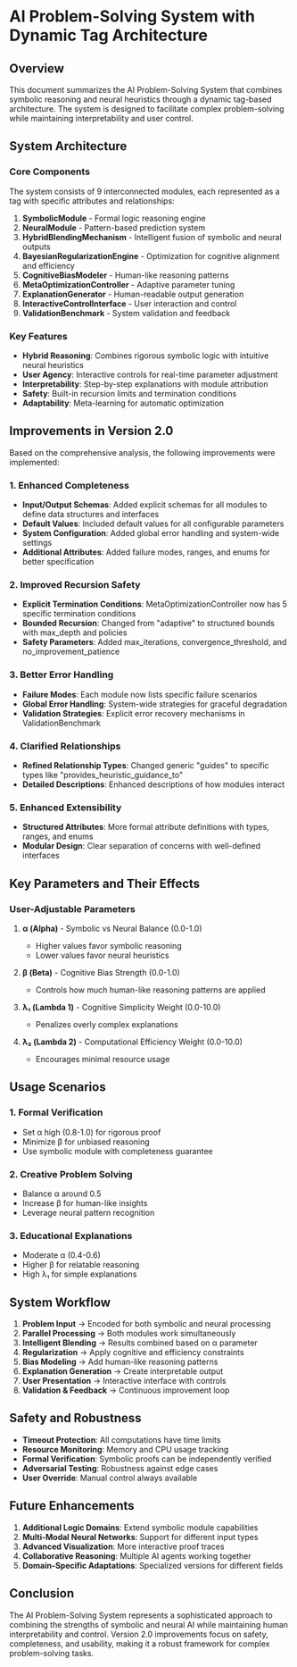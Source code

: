 # AI Problem-Solving System with Dynamic Tag Architecture

## Overview

This document summarizes the AI Problem-Solving System that combines symbolic reasoning and neural heuristics through a dynamic tag-based architecture. The system is designed to facilitate complex problem-solving while maintaining interpretability and user control.

## System Architecture

### Core Components

The system consists of 9 interconnected modules, each represented as a tag with specific attributes and relationships:

1. **SymbolicModule** - Formal logic reasoning engine
2. **NeuralModule** - Pattern-based prediction system
3. **HybridBlendingMechanism** - Intelligent fusion of symbolic and neural outputs
4. **BayesianRegularizationEngine** - Optimization for cognitive alignment and efficiency
5. **CognitiveBiasModeler** - Human-like reasoning patterns
6. **MetaOptimizationController** - Adaptive parameter tuning
7. **ExplanationGenerator** - Human-readable output generation
8. **InteractiveControlInterface** - User interaction and control
9. **ValidationBenchmark** - System validation and feedback

### Key Features

- **Hybrid Reasoning**: Combines rigorous symbolic logic with intuitive neural heuristics
- **User Agency**: Interactive controls for real-time parameter adjustment
- **Interpretability**: Step-by-step explanations with module attribution
- **Safety**: Built-in recursion limits and termination conditions
- **Adaptability**: Meta-learning for automatic optimization

## Improvements in Version 2.0

Based on the comprehensive analysis, the following improvements were implemented:

### 1. Enhanced Completeness

- **Input/Output Schemas**: Added explicit schemas for all modules to define data structures and interfaces
- **Default Values**: Included default values for all configurable parameters
- **System Configuration**: Added global error handling and system-wide settings
- **Additional Attributes**: Added failure modes, ranges, and enums for better specification

### 2. Improved Recursion Safety

- **Explicit Termination Conditions**: MetaOptimizationController now has 5 specific termination conditions
- **Bounded Recursion**: Changed from "adaptive" to structured bounds with max_depth and policies
- **Safety Parameters**: Added max_iterations, convergence_threshold, and no_improvement_patience

### 3. Better Error Handling

- **Failure Modes**: Each module now lists specific failure scenarios
- **Global Error Handling**: System-wide strategies for graceful degradation
- **Validation Strategies**: Explicit error recovery mechanisms in ValidationBenchmark

### 4. Clarified Relationships

- **Refined Relationship Types**: Changed generic "guides" to specific types like "provides_heuristic_guidance_to"
- **Detailed Descriptions**: Enhanced descriptions of how modules interact

### 5. Enhanced Extensibility

- **Structured Attributes**: More formal attribute definitions with types, ranges, and enums
- **Modular Design**: Clear separation of concerns with well-defined interfaces

## Key Parameters and Their Effects

### User-Adjustable Parameters

1. **α (Alpha)** - Symbolic vs Neural Balance (0.0-1.0)
   - Higher values favor symbolic reasoning
   - Lower values favor neural heuristics

2. **β (Beta)** - Cognitive Bias Strength (0.0-1.0)
   - Controls how much human-like reasoning patterns are applied

3. **λ₁ (Lambda 1)** - Cognitive Simplicity Weight (0.0-10.0)
   - Penalizes overly complex explanations

4. **λ₂ (Lambda 2)** - Computational Efficiency Weight (0.0-10.0)
   - Encourages minimal resource usage

## Usage Scenarios

### 1. Formal Verification
- Set α high (0.8-1.0) for rigorous proof
- Minimize β for unbiased reasoning
- Use symbolic module with completeness guarantee

### 2. Creative Problem Solving
- Balance α around 0.5
- Increase β for human-like insights
- Leverage neural pattern recognition

### 3. Educational Explanations
- Moderate α (0.4-0.6)
- Higher β for relatable reasoning
- High λ₁ for simple explanations

## System Workflow

1. **Problem Input** → Encoded for both symbolic and neural processing
2. **Parallel Processing** → Both modules work simultaneously
3. **Intelligent Blending** → Results combined based on α parameter
4. **Regularization** → Apply cognitive and efficiency constraints
5. **Bias Modeling** → Add human-like reasoning patterns
6. **Explanation Generation** → Create interpretable output
7. **User Presentation** → Interactive interface with controls
8. **Validation & Feedback** → Continuous improvement loop

## Safety and Robustness

- **Timeout Protection**: All computations have time limits
- **Resource Monitoring**: Memory and CPU usage tracking
- **Formal Verification**: Symbolic proofs can be independently verified
- **Adversarial Testing**: Robustness against edge cases
- **User Override**: Manual control always available

## Future Enhancements

1. **Additional Logic Domains**: Extend symbolic module capabilities
2. **Multi-Modal Neural Networks**: Support for different input types
3. **Advanced Visualization**: More interactive proof traces
4. **Collaborative Reasoning**: Multiple AI agents working together
5. **Domain-Specific Adaptations**: Specialized versions for different fields

## Conclusion

The AI Problem-Solving System represents a sophisticated approach to combining the strengths of symbolic and neural AI while maintaining human interpretability and control. Version 2.0 improvements focus on safety, completeness, and usability, making it a robust framework for complex problem-solving tasks.